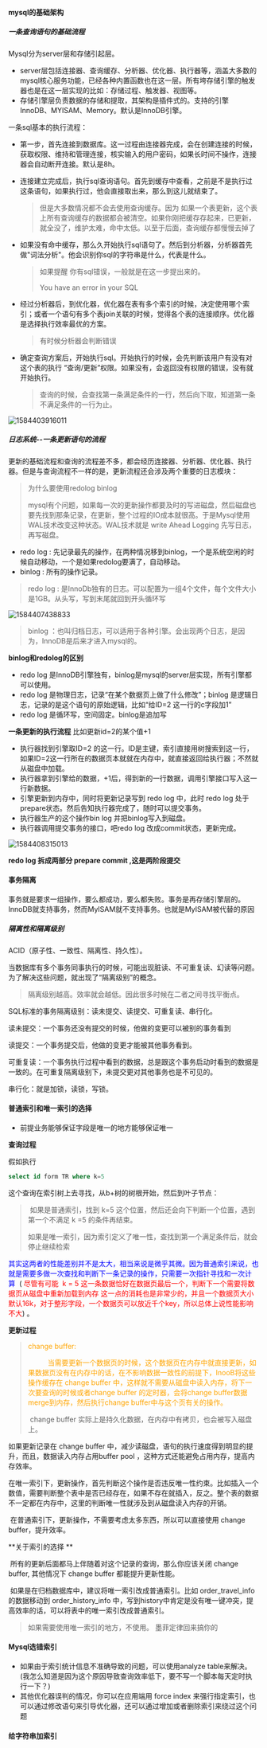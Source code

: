 #### mysql的基础架构

##### 一条查询语句的基础流程

Mysql分为server层和存储引起层。

- server层包括连接器、查询缓存、分析器、优化器、执行器等，涵盖大多数的mysql核心服务功能，已经各种内置函数也在这一层。所有垮存储引擎的触发器也是在这一层实现的比如：存储过程、触发器、视图等。
- 存储引擎层负责数据的存储和提取，其架构是插件式的。支持的引擎 InnoDB、MYISAM、Memory。默认是InnoDB引擎。

一条sql基本的执行流程：

- 第一步，首先连接到数据库。这一过程由连接器完成，会在创建连接的时候，获取权限、维持和管理连接，核实输入的用户密码，如果长时间不操作，连接器会自动断开连接。默认是8h。

- 连接建立完成后，执行sql查询语句。首先到缓存中查看，之前是不是执行过这条语句，如果执行过，他会直接取出来，那么到这儿就结束了。

  > 但是大多数情况都不会去使用查询缓存。因为 如果一个表更新，这个表上所有查询缓存的数据都会被清空。如果你刚把缓存存起来，已更新，就全没了，维护太难，命中太低。以至于后面，查询缓存都慢慢去掉了

- 如果没有命中缓存，那么久开始执行sql语句了。然后到分析器，分析器首先做"词法分析"。他会识别你sql的字符串是什么，代表是什么。

  > 如果提醒 你有sql错误，一般就是在这一步提出来的。
  >
  > You have an error in your SQL

- 经过分析器后，到优化器，优化器在表有多个索引的时候，决定使用哪个索引；或者一个语句有多个表join关联的时候，觉得各个表的连接顺序。优化器是选择执行效率最优的方案。

  > 有时候分析器会判断错误

- 确定查询方案后，开始执行sql。开始执行的时候，会先判断该用户有没有对这个表的执行 “查询/更新”权限。如果没有，会返回没有权限的错误，没有就开始执行。

  > 查询的时候，会查找第一条满足条件的一行，然后向下取，知道第一条不满足条件的一行为止。

![1584403916011](markdownImage/1584403916011.png)



##### 日志系统--一条更新语句的流程

 更新的基础流程和查询的流程差不多，都会经历连接器、分析器、优化器、执行器。但是与查询流程不一样的是，更新流程还会涉及两个重要的日志模块：

> 为什么要使用redolog binlog
>
> ​	mysql有个问题，如果每一次的更新操作都要及时的写进磁盘，然后磁盘也要先找到那条记录，在更新，整个过程的IO成本就很高。于是Mysql使用WAL技术改变这种状态。WAL技术就是 write Ahead Logging 先写日志，再写磁盘。

- redo log : 先记录最先的操作，在两种情况移到binlog，一个是系统空闲的时候自动移动，一个是如果redolog要满了，自动移动。
- binlog : 所有的操作记录。

> redo log : 是InnoDb独有的日志。可以配置为一组4个文件，每个文件大小是1GB。从头写，写到末尾就回到开头循环写

![1584407438833](markdownImage/1584407438833.png)

> binlog ：也叫归档日志，可以适用于各种引擎。会出现两个日志，是因为，InnoDB是后来才进入mysql的。



**binlog和redolog的区别**

* redo log 是InnoDB引擎独有，binlog是mysql的server层实现，所有引擎都可以使用。
* redo log 是物理日志，记录“在某个数据页上做了什么修改”；binlog 是逻辑日志，记录的是这个语句的原始逻辑，比如“给ID=2 这一行的c字段加1”
* redo log 是循环写，空间固定。binlog是追加写



**一条更新的执行流程** 比如更新id=2的某个值+1

* 执行器找到引擎取ID=2 的这一行。ID是主键，索引直接用树搜索到这一行，如果ID=2这一行所在的数据页本就就在内存中，就直接返回给执行器；不然就从磁盘中加载。
* 执行器拿到引擎给的数据，+1后，得到新的一行数据，调用引擎接口写入这一行新数据。
* 引擎更新到内存中，同时将更新记录写到 redo log 中，此时 redo log 处于prepare状态。然后告知执行器完成了，随时可以提交事务。
* 执行器生产的这个操作bin log 并把binlog写入到磁盘。
* 执行器调用提交事务的接口，吧redo log 改成commit状态，更新完成。

![1584408315013](markdownImage/1584408315013.png)

**redo log 拆成两部分 prepare commit ,这是两阶段提交**





#### 事务隔离

​	事务就是要求一组操作，要么都成功，要么都失败。事务是再存储引擎层的。InnoDB就支持事务，然而MyISAM就不支持事务。也就是MyISAM被代替的原因



##### 隔离性和隔离级别

ACID（原子性、一致性、隔离性、持久性）。

当数据库有多个事务同事执行的时候，可能出现脏读、不可重复读、幻读等问题。为了解决这些问题，就出现了“隔离级别”的概念。

> 隔离级别越高。效率就会越低。因此很多时候在二者之间寻找平衡点。

SQL标准的事务隔离级别：读未提交、读提交、可重复读、串行化。

读未提交：一个事务还没有提交的时候，他做的变更可以被别的事务看到

读提交：一个事务提交后，他做的变更才能被其他事务看到。

可重复读：一个事务执行过程中看到的数据，总是跟这个事务启动时看到的数据是一致的。在可重复隔离级别下，未提交更对其他事务也是不可见的。

串行化：就是加锁，读锁，写锁。



#### 普通索引和唯一索引的选择

- 前提业务能够保证字段是唯一的地方能够保证唯一

**查询过程**

假如执行

```sql
select id form TR where k=5
```

这个查询在索引树上去寻找，从b+树的树根开始，然后到叶子节点：

> ​		如果是普通索引，找到  k=5 这个位置，然后还会向下判断一个位置，遇到第一个不满足  k =5 的条件再结束。
>
> ​		如果是唯一索引，因为索引定义了唯一性，查找到第一个满足条件后，就会停止继续检索

<font color="blue">其实这两者的性能差别并不是太大，相当来说是微乎其微。因为普通索引来说，也就是需要多做一次查找和判断下一条记录的操作，只需要一次指针寻找和一次计算 </font>  (<font color="red"> 尽管有可能  k = 5 这一条数据恰好在数据页最后一个，判断下一个需要将数据页从磁盘中重新加载到内存 这一点的消耗也是非常少的，并且一个数据页大小默认16k，对于整形字段，一个数据页可以放近千个key，所以总体上说性能影响不大</font>) 。



**更新过程**

> <font color="orange">change buffer:    </font>                                                                                
>
>          <font color="orange"> 当需要更新一个数据页的时候，这个数据页在内存中就直接更新，如果数据页没有在内存中的话，在不影响数据一致性的前提下，InooB将这些操作缓存在 change buffer 中，这样就不需要从磁盘中读入内存，将下一次要查询的时候或者change buffer 的定时器，会将change buffer数据merge到内存，然后执行change buffer中与这个页有关的操作。</font>
>
> ​		change buffer 实际上是持久化数据，在内存中有拷贝，也会被写入磁盘上。

如果更新记录在 change buffer 中，减少读磁盘，语句的执行速度得到明显的提升，而且，数据读入内存占用buffer pool ，这种方式还能避免占用内存，提高内存效率。

​		在唯一索引下，更新操作，首先判断这个操作是否违反唯一性约束。比如插入一个数值，需要判断整个表中是否已经存在，如果不存在就插入，反之。整个表的数据不一定都在内存中，这里的判断唯一性就涉及到从磁盘读入内存的开销。

​		在普通索引下，更新操作，不需要考虑太多东西，所以可以直接使用 change buffer，提升效率。



**关于索引的选择 **

​	所有的更新后面都马上伴随着对这个记录的查询，那么你应该关闭 change buffer, 其他情况下 change buffer 都能提升更新性能。

​	如果是在归档数据库中，建议将唯一索引改成普通索引。比如 order_travel_info 的数据移动到 order_history_info 中，写到history中肯定是没有唯一键冲突，提高效率的话，可以将表中的唯一索引改成普通索引。

> 如果需要使用唯一索引的地方，不使用。 墨菲定律回来搞你的



#### Mysql选错索引

- 如果由于索引统计信息不准确导致的问题，可以使用analyze table来解决。(我怎么知道是因为这个原因导致查询效率低下，要不写一个脚本每天定时执行一下？)
-  其他优化器误判的情况，你可以在应用端用 force index 来强行指定索引，也可以通过修改语句来引导优化器，还可以通过增加或者删除索引来绕过这个问题 

#### 给字符串加索引

